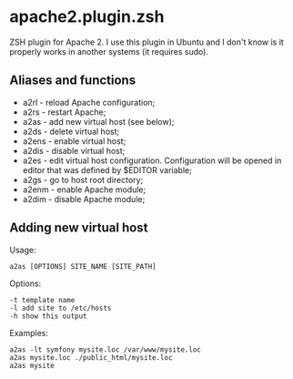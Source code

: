apache2.plugin.zsh
==================

ZSH plugin for Apache 2. I use this plugin in Ubuntu and I don't know is it properly works in another systems (it requires sudo).

Aliases and functions
---------------------

+ a2rl - reload Apache configuration;
+ a2rs - restart Apache;
+ a2as - add new virtual host (see below);
+ a2ds - delete virtual host;
+ a2ens - enable virtual host;
+ a2dis - disable virtual host;
+ a2es - edit virtual host configuration. Configuration will be opened in editor that was defined by $EDITOR variable;
+ a2gs - go to host root directory;
+ a2enm - enable Apache module;
+ a2dim - disable Apache module;

Adding new virtual host
-----------------------

Usage:
 
    a2as [OPTIONS] SITE_NAME [SITE_PATH]

Options:

    -t template name
    -l add site to /etc/hosts
    -h show this output

Examples:

    a2as -lt symfony mysite.loc /var/www/mysite.loc
    a2as mysite.loc ./public_html/mysite.loc
    a2as mysite
